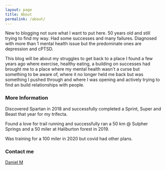 ```yaml
---
layout: page
title: About
permalink: /about/
---
```


New to blogging not sure what I want to put here. 50 years old and still trying to find my way. Had some successes and many failures. Diagnosed with more than 1 mental health issue but the predominate ones are depression and cPTSD. 

This blog will be about my struggles to get back to a place I found a few years ago where exercise, healthy eating, a building on successes had brought me to a place where my mental health wasn't a curse but something to be aware of, where it no longer held me back but was something I pushed through and where I was opening and actively trying to find an build relationships with people.

### More Information

Discovered Spartan in 2018 and successfully completed a Sprint, Super and Beast that year for my trifecta.

Found a love for trail running and successfully ran a 50 km @ Sulpher Springs and a 50 miler at Haliburton forest in 2019. 

Was training for a 100 miler in 2020 but covid had other plans.

### Contact me

[Daniel M](mailto:danmulrooney2018@gmail.com)